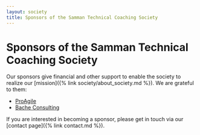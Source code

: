 ```yaml
---
layout: society
title: Sponsors of the Samman Technical Coaching Society
---
```


# Sponsors of the Samman Technical Coaching Society

Our sponsors give financial and other support to enable the society to realize our [mission]({% link society/about_society.md %}). We are grateful to them:

- [ProAgile](https://proagile.eu/) 
- [Bache Consulting](http://bacheconsulting.com/)

If you are interested in becoming a sponsor, please get in touch via our [contact page]({% link contact.md %}).

